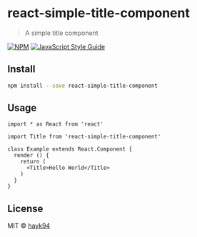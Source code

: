 # react-simple-title-component

> A simple title component

[![NPM](https://img.shields.io/npm/v/react-simple-title-component.svg)](https://www.npmjs.com/package/react-simple-title-component) [![JavaScript Style Guide](https://img.shields.io/badge/code_style-standard-brightgreen.svg)](https://standardjs.com)

## Install

```bash
npm install --save react-simple-title-component
```

## Usage

```tsx
import * as React from 'react'

import Title from 'react-simple-title-component'

class Example extends React.Component {
  render () {
    return (
      <Title>Hello World</Title>
    )
  }
}
```

## License

MIT © [hayk94](https://github.com/hayk94)
